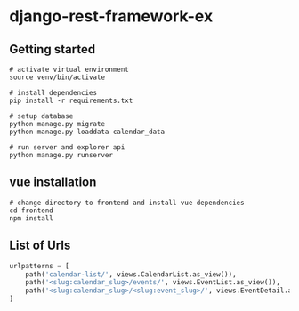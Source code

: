 # django-rest-framework-ex
## Getting started
```
# activate virtual environment
source venv/bin/activate
```
```
# install dependencies
pip install -r requirements.txt
```
```
# setup database
python manage.py migrate
python manage.py loaddata calendar_data
```
```
# run server and explorer api
python manage.py runserver
```

## vue installation
```
# change directory to frontend and install vue dependencies
cd frontend
npm install
```

## List of Urls
```py
urlpatterns = [
    path('calendar-list/', views.CalendarList.as_view()),
    path('<slug:calendar_slug>/events/', views.EventList.as_view()),
    path('<slug:calendar_slug>/<slug:event_slug>/', views.EventDetail.as_view())
]
```